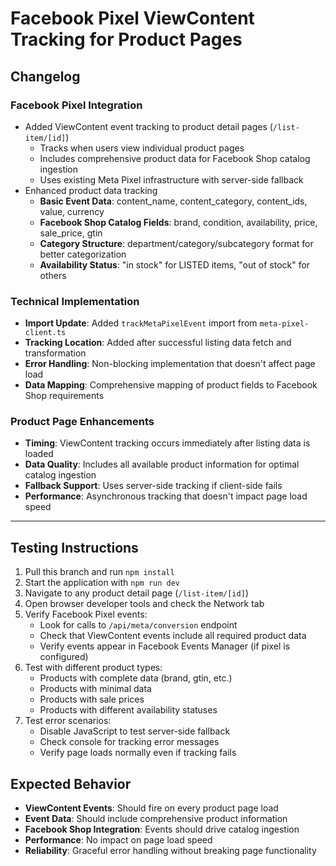 # Facebook Pixel ViewContent Tracking for Product Pages

## Changelog

### Facebook Pixel Integration
- Added ViewContent event tracking to product detail pages (`/list-item/[id]`)
  - Tracks when users view individual product pages
  - Includes comprehensive product data for Facebook Shop catalog ingestion
  - Uses existing Meta Pixel infrastructure with server-side fallback
- Enhanced product data tracking
  - **Basic Event Data**: content_name, content_category, content_ids, value, currency
  - **Facebook Shop Catalog Fields**: brand, condition, availability, price, sale_price, gtin
  - **Category Structure**: department/category/subcategory format for better categorization
  - **Availability Status**: "in stock" for LISTED items, "out of stock" for others

### Technical Implementation
- **Import Update**: Added `trackMetaPixelEvent` import from `meta-pixel-client.ts`
- **Tracking Location**: Added after successful listing data fetch and transformation
- **Error Handling**: Non-blocking implementation that doesn't affect page load
- **Data Mapping**: Comprehensive mapping of product fields to Facebook Shop requirements

### Product Page Enhancements
- **Timing**: ViewContent tracking occurs immediately after listing data is loaded
- **Data Quality**: Includes all available product information for optimal catalog ingestion
- **Fallback Support**: Uses server-side tracking if client-side fails
- **Performance**: Asynchronous tracking that doesn't impact page load speed

---

## Testing Instructions

1. Pull this branch and run `npm install`
2. Start the application with `npm run dev`
3. Navigate to any product detail page (`/list-item/[id]`)
4. Open browser developer tools and check the Network tab
5. Verify Facebook Pixel events:
   - Look for calls to `/api/meta/conversion` endpoint
   - Check that ViewContent events include all required product data
   - Verify events appear in Facebook Events Manager (if pixel is configured)
6. Test with different product types:
   - Products with complete data (brand, gtin, etc.)
   - Products with minimal data
   - Products with sale prices
   - Products with different availability statuses
7. Test error scenarios:
   - Disable JavaScript to test server-side fallback
   - Check console for tracking error messages
   - Verify page loads normally even if tracking fails

## Expected Behavior

- **ViewContent Events**: Should fire on every product page load
- **Event Data**: Should include comprehensive product information
- **Facebook Shop Integration**: Events should drive catalog ingestion
- **Performance**: No impact on page load speed
- **Reliability**: Graceful error handling without breaking page functionality 